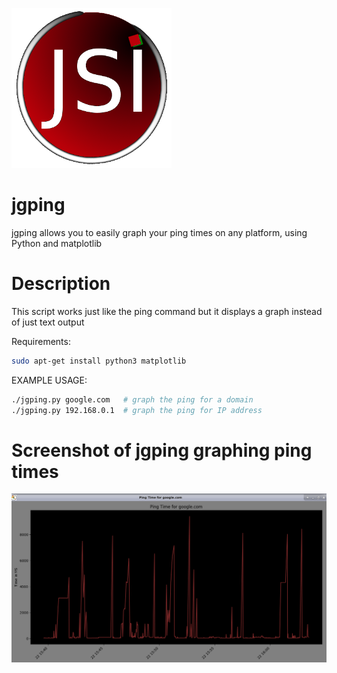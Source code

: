 ![alt text](https://github.com/J216/simple_tag_replace/raw/master/jsi-logo-256.png "JSI Logo")
# jgping
jgping allows you to easily graph your ping times on any platform, using Python and matplotlib

# Description
This script works just like the ping command but it displays a graph instead of just text output

Requirements:
```bash
sudo apt-get install python3 matplotlib
```
EXAMPLE USAGE:
```bash
./jgping.py google.com   # graph the ping for a domain
./jgping.py 192.168.0.1  # graph the ping for IP address
```
# Screenshot of jgping graphing ping times
![alt text](https://raw.githubusercontent.com/J216/jgping/master/jgping-screenshot.png "JSI JGPING")
